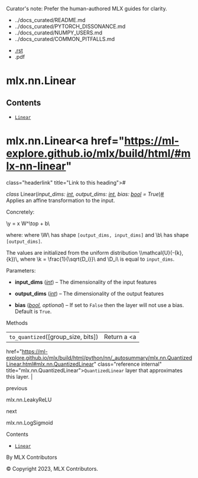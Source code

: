 Curator's note: Prefer the human-authored MLX guides for clarity.
- ../docs_curated/README.md
- ../docs_curated/PYTORCH_DISSONANCE.md
- ../docs_curated/NUMPY_USERS.md
- ../docs_curated/COMMON_PITFALLS.md


<div id="main-content" class="bd-main" role="main">

<div class="sbt-scroll-pixel-helper">

</div>

<div class="bd-content">

<div class="bd-article-container">

<div class="bd-header-article d-print-none">

<div class="header-article-items header-article__inner">

<div class="header-article-items__start">

<div class="header-article-item">

<span class="fa-solid fa-bars"></span>

</div>

</div>

<div class="header-article-items__end">

<div class="header-article-item">

<div class="article-header-buttons">

<a href="https://github.com/ml-explore/mlx"
class="btn btn-sm btn-source-repository-button"
data-bs-placement="bottom" data-bs-toggle="tooltip" target="_blank"
title="Source repository"><span class="btn__icon-container"> <em></em>
</span></a>

<div class="dropdown dropdown-download-buttons">

- <a
  href="https://ml-explore.github.io/mlx/build/html/_sources/python/nn/_autosummary/mlx.nn.Linear.rst"
  class="btn btn-sm btn-download-source-button dropdown-item"
  data-bs-placement="left" data-bs-toggle="tooltip" target="_blank"
  title="Download source file"><span class="btn__icon-container">
  <em></em> </span> <span class="btn__text-container">.rst</span></a>
- <span class="btn__icon-container"> </span>
  <span class="btn__text-container">.pdf</span>

</div>

<span class="btn__icon-container"> </span>

<span class="fa-solid fa-list"></span>

</div>

</div>

</div>

</div>

</div>

<div id="jb-print-docs-body" class="onlyprint">

# mlx.nn.Linear

<div id="print-main-content">

<div id="jb-print-toc">

<div>

## Contents

</div>

- <a href="https://ml-explore.github.io/mlx/build/html/#mlx.nn.Linear"
  class="reference internal nav-link"><span class="pre"><code
  class="docutils literal notranslate">Linear</code></span></a>

</div>

</div>

</div>

<div id="searchbox">

</div>

<div id="mlx-nn-linear" class="section">

# mlx.nn.Linear<a href="https://ml-explore.github.io/mlx/build/html/#mlx-nn-linear"
class="headerlink" title="Link to this heading">#</a>

*<span class="pre">class</span><span class="w"> </span>*<span class="sig-name descname"><span class="pre">Linear</span></span><span class="sig-paren">(</span>*<span class="n"><span class="pre">input_dims</span></span><span class="p"><span class="pre">:</span></span><span class="w"> </span><span class="n"><a href="https://docs.python.org/3/library/functions.html#int"
class="reference external" title="(in Python v3.13)"><span
class="pre">int</span></a></span>*, *<span class="n"><span class="pre">output_dims</span></span><span class="p"><span class="pre">:</span></span><span class="w"> </span><span class="n"><a href="https://docs.python.org/3/library/functions.html#int"
class="reference external" title="(in Python v3.13)"><span
class="pre">int</span></a></span>*, *<span class="n"><span class="pre">bias</span></span><span class="p"><span class="pre">:</span></span><span class="w"> </span><span class="n"><a href="https://docs.python.org/3/library/functions.html#bool"
class="reference external" title="(in Python v3.13)"><span
class="pre">bool</span></a></span><span class="w"> </span><span class="o"><span class="pre">=</span></span><span class="w"> </span><span class="default_value"><span class="pre">True</span></span>*<span class="sig-paren">)</span><a href="https://ml-explore.github.io/mlx/build/html/#mlx.nn.Linear"
class="headerlink" title="Link to this definition">#</a>  
Applies an affine transformation to the input.

Concretely:

<div class="math notranslate nohighlight">

\\y = x W^\top + b\\

</div>

where: where <span class="math notranslate nohighlight">\\W\\</span> has
shape
<span class="pre">`[output_dims,`</span>` `<span class="pre">`input_dims]`</span>
and <span class="math notranslate nohighlight">\\b\\</span> has shape
<span class="pre">`[output_dims]`</span>.

The values are initialized from the uniform distribution
<span class="math notranslate nohighlight">\\\mathcal{U}(-{k},
{k})\\</span>, where <span class="math notranslate nohighlight">\\k =
\frac{1}{\sqrt{D_i}}\\</span> and
<span class="math notranslate nohighlight">\\D_i\\</span> is equal to
<span class="pre">`input_dims`</span>.

Parameters<span class="colon">:</span>  
- **input_dims**
  (<a href="https://docs.python.org/3/library/functions.html#int"
  class="reference external" title="(in Python v3.13)"><em>int</em></a>)
  – The dimensionality of the input features

- **output_dims**
  (<a href="https://docs.python.org/3/library/functions.html#int"
  class="reference external" title="(in Python v3.13)"><em>int</em></a>)
  – The dimensionality of the output features

- **bias**
  (<a href="https://docs.python.org/3/library/functions.html#bool"
  class="reference external" title="(in Python v3.13)"><em>bool</em></a>*,*
  *optional*) – If set to <span class="pre">`False`</span> then the
  layer will not use a bias. Default is <span class="pre">`True`</span>.

Methods

<div class="pst-scrollable-table-container">

|  |  |
|----|----|
| <span class="pre">`to_quantized`</span>(\[group_size, bits\]) | Return a <a
href="https://ml-explore.github.io/mlx/build/html/python/nn/_autosummary/mlx.nn.QuantizedLinear.html#mlx.nn.QuantizedLinear"
class="reference internal" title="mlx.nn.QuantizedLinear"><span
class="pre"><code
class="sourceCode python">QuantizedLinear</code></span></a> layer that approximates this layer. |

</div>

</div>

<div class="prev-next-area">

<a
href="https://ml-explore.github.io/mlx/build/html/python/nn/_autosummary/mlx.nn.LeakyReLU.html"
class="left-prev" title="previous page"><em></em></a>

<div class="prev-next-info">

previous

mlx.nn.LeakyReLU

</div>

<a
href="https://ml-explore.github.io/mlx/build/html/python/nn/_autosummary/mlx.nn.LogSigmoid.html"
class="right-next" title="next page"></a>

<div class="prev-next-info">

next

mlx.nn.LogSigmoid

</div>

</div>

</div>

<div class="bd-sidebar-secondary bd-toc">

<div class="sidebar-secondary-items sidebar-secondary__inner">

<div class="sidebar-secondary-item">

<div class="page-toc tocsection onthispage">

Contents

</div>

- <a href="https://ml-explore.github.io/mlx/build/html/#mlx.nn.Linear"
  class="reference internal nav-link"><span class="pre"><code
  class="docutils literal notranslate">Linear</code></span></a>

</div>

</div>

</div>

</div>

<div class="bd-footer-content__inner container">

<div class="footer-item">

By MLX Contributors

</div>

<div class="footer-item">

© Copyright 2023, MLX Contributors.  

</div>

<div class="footer-item">

</div>

<div class="footer-item">

</div>

</div>

</div>
